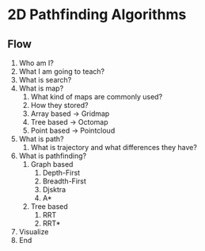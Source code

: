 # 2D Pathfinding Algorithms

## Flow

1. Who am I?
2. What I am going to teach?
3. What is search?
4. What is map?
   1. What kind of maps are commonly used?
   2. How they stored?
   3. Array based -> Gridmap
   4. Tree based -> Octomap
   5. Point based -> Pointcloud
5. What is path?
   1. What is trajectory and what differences they have?
6. What is pathfinding?
   1. Graph based
      1. Depth-First
      2. Breadth-First
      3. Djsktra
      4. A*
   2. Tree based
      1. RRT
      2. RRT*
7. Visualize
8. End